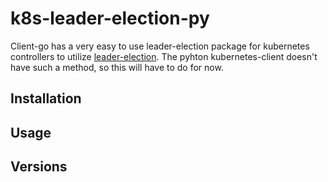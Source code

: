 # k8s-leader-election-py
Client-go has a very easy to use leader-election package for kubernetes controllers to utilize [leader-election](https://github.com/kubernetes/client-go/blob/master/tools/leaderelection/leaderelection.go). The pyhton kubernetes-client doesn't have such a method, so this will have to do for now.

## Installation

## Usage

## Versions
